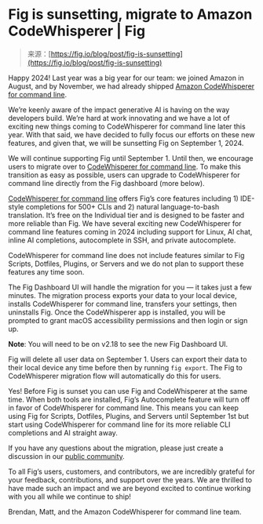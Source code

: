 <!--yml
category: 未分类
date: 2024-05-27 14:51:41
-->

# Fig is sunsetting, migrate to Amazon CodeWhisperer | Fig

> 来源：[https://fig.io/blog/post/fig-is-sunsetting](https://fig.io/blog/post/fig-is-sunsetting)

Happy 2024! Last year was a big year for our team: we joined Amazon in August, and by November, we had already shipped [Amazon CodeWhisperer for command line](https://docs.aws.amazon.com/codewhisperer/latest/userguide/command-line-getting-started-installing.html).

We’re keenly aware of the impact generative AI is having on the way developers build. We’re hard at work innovating and we have a lot of exciting new things coming to CodeWhisperer for command line later this year. With that said, we have decided to fully focus our efforts on these new features, and given that, we will be sunsetting Fig on September 1, 2024.

We will continue supporting Fig until September 1\. Until then, we encourage users to migrate over to [CodeWhisperer for command line](https://docs.aws.amazon.com/codewhisperer/latest/userguide/command-line-getting-started-installing.html). To make this transition as easy as possible, users can upgrade to CodeWhisperer for command line directly from the Fig dashboard (more below).

[CodeWhisperer for command line](https://docs.aws.amazon.com/codewhisperer/latest/userguide/command-line-getting-started-installing.html) offers Fig’s core features including 1) IDE-style completions for 500+ CLIs and 2) natural language-to-bash translation. It’s free on the Individual tier and is designed to be faster and more reliable than Fig. We have several exciting new CodeWhisperer for command line features coming in 2024 including support for Linux, AI chat, inline AI completions, autocomplete in SSH, and private autocomplete.

CodeWhisperer for command line does not include features similar to Fig Scripts, Dotfiles, Plugins, or Servers and we do not plan to support these features any time soon.

The Fig Dashboard UI will handle the migration for you — it takes just a few minutes. The migration process exports your data to your local device, installs CodeWhisperer for command line, transfers your settings, then uninstalls Fig. Once the CodeWhisperer app is installed, you will be prompted to grant macOS accessibility permissions and then login or sign up.

**Note**: You will need to be on v2.18 to see the new Fig Dashboard UI.

Fig will delete all user data on September 1\. Users can export their data to their local device any time before then by running `fig export`. The Fig to CodeWhisperer migration flow will automatically do this for users.

Yes! Before Fig is sunset you can use Fig and CodeWhisperer at the same time. When both tools are installed, Fig’s Autocomplete feature will turn off in favor of CodeWhisperer for command line. This means you can keep using Fig for Scripts, Dotfiles, Plugins, and Servers until September 1st but start using CodeWhisperer for command line for its more reliable CLI completions and AI straight away.

If you have any questions about the migration, please just create a discussion in our [public community](https://github.com/withfig/fig/issues/new?assignees=&labels=&projects=&template=1_general_question.md).

To all Fig’s users, customers, and contributors, we are incredibly grateful for your feedback, contributions, and support over the years. We are thrilled to have made such an impact and we are beyond excited to continue working with you all while we continue to ship!

Brendan, Matt, and the Amazon CodeWhisperer for command line team.
